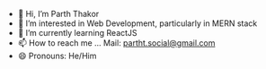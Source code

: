 - 👋 Hi, I’m Parth Thakor
- 👀 I’m interested in Web Development, particularly in MERN stack
- 🌱 I’m currently learning ReactJS
- 📫 How to reach me ... Mail: partht.social@gmail.com
- 😄 Pronouns: He/Him

<!---
P-Thakor/P-Thakor is a ✨ special ✨ repository because its `README.md` (this file) appears on your GitHub profile.
You can click the Preview link to take a look at your changes.
--->
